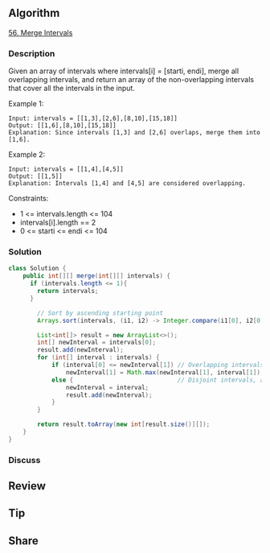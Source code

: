 ## Algorithm

[56. Merge Intervals](https://leetcode.com/problems/merge-intervals/)

### Description

Given an array of intervals where intervals[i] = [starti, endi], merge all overlapping intervals, and return an array of the non-overlapping intervals that cover all the intervals in the input.

Example 1:

```
Input: intervals = [[1,3],[2,6],[8,10],[15,18]]
Output: [[1,6],[8,10],[15,18]]
Explanation: Since intervals [1,3] and [2,6] overlaps, merge them into [1,6].
```

Example 2:

```
Input: intervals = [[1,4],[4,5]]
Output: [[1,5]]
Explanation: Intervals [1,4] and [4,5] are considered overlapping.
```

Constraints:

- 1 <= intervals.length <= 104
- intervals[i].length == 2
- 0 <= starti <= endi <= 104

### Solution

```java
class Solution {
    public int[][] merge(int[][] intervals) {
      if (intervals.length <= 1){
        return intervals;
      }

  		// Sort by ascending starting point
  		Arrays.sort(intervals, (i1, i2) -> Integer.compare(i1[0], i2[0]));

  		List<int[]> result = new ArrayList<>();
  		int[] newInterval = intervals[0];
  		result.add(newInterval);
  		for (int[] interval : intervals) {
  			if (interval[0] <= newInterval[1]) // Overlapping intervals, move the end if needed
  				newInterval[1] = Math.max(newInterval[1], interval[1]);
  			else {                             // Disjoint intervals, add the new interval to the list
  				newInterval = interval;
  				result.add(newInterval);
  			}
  		}

  		return result.toArray(new int[result.size()][]);
    }
}
```

### Discuss

## Review


## Tip


## Share
